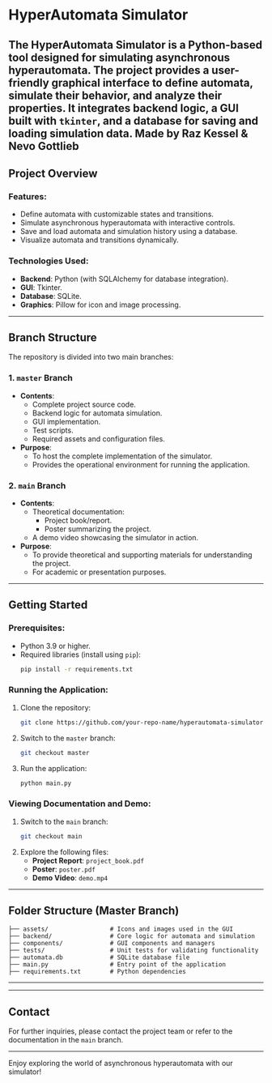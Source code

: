 # HyperAutomata Simulator

The **HyperAutomata Simulator** is a Python-based tool designed for simulating asynchronous hyperautomata. The project provides a user-friendly graphical interface to define automata, simulate their behavior, and analyze their properties. It integrates backend logic, a GUI built with `tkinter`, and a database for saving and loading simulation data.
Made by Raz Kessel & Nevo Gottlieb
---

## **Project Overview**

### Features:
- Define automata with customizable states and transitions.
- Simulate asynchronous hyperautomata with interactive controls.
- Save and load automata and simulation history using a database.
- Visualize automata and transitions dynamically.

### Technologies Used:
- **Backend**: Python (with SQLAlchemy for database integration).
- **GUI**: Tkinter.
- **Database**: SQLite.
- **Graphics**: Pillow for icon and image processing.

---

## **Branch Structure**

The repository is divided into two main branches:

### **1. `master` Branch**
- **Contents**:
  - Complete project source code.
  - Backend logic for automata simulation.
  - GUI implementation.
  - Test scripts.
  - Required assets and configuration files.
- **Purpose**:
  - To host the complete implementation of the simulator.
  - Provides the operational environment for running the application.

### **2. `main` Branch**
- **Contents**:
  - Theoretical documentation:
    - Project book/report.
    - Poster summarizing the project.
  - A demo video showcasing the simulator in action.
- **Purpose**:
  - To provide theoretical and supporting materials for understanding the project.
  - For academic or presentation purposes.

---

## **Getting Started**

### Prerequisites:
- Python 3.9 or higher.
- Required libraries (install using `pip`):
  ```bash
  pip install -r requirements.txt
  ```

### Running the Application:
1. Clone the repository:
   ```bash
   git clone https://github.com/your-repo-name/hyperautomata-simulator.git
   ```
2. Switch to the `master` branch:
   ```bash
   git checkout master
   ```
3. Run the application:
   ```bash
   python main.py
   ```

### Viewing Documentation and Demo:
1. Switch to the `main` branch:
   ```bash
   git checkout main
   ```
2. Explore the following files:
   - **Project Report**: `project_book.pdf`
   - **Poster**: `poster.pdf`
   - **Demo Video**: `demo.mp4`

---

## **Folder Structure (Master Branch)**

```
├── assets/                 # Icons and images used in the GUI
├── backend/                # Core logic for automata and simulation
├── components/             # GUI components and managers
├── tests/                  # Unit tests for validating functionality
├── automata.db             # SQLite database file
├── main.py                 # Entry point of the application
├── requirements.txt        # Python dependencies
```

---

---

## **Contact**
For further inquiries, please contact the project team or refer to the documentation in the `main` branch.

---

Enjoy exploring the world of asynchronous hyperautomata with our simulator!
